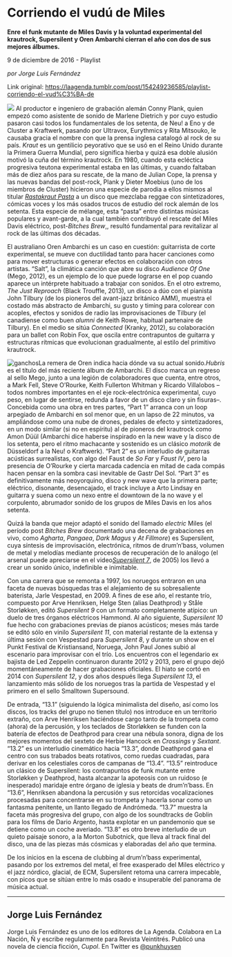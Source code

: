 # Corriendo el vudú de Miles

**Enre el funk mutante de Miles Davis y la voluntad experimental del krautrock, Supersilent y Oren Ambarchi cierran el año con dos de sus mejores álbumes.**

9 de diciembre de 2016 - Playlist

_por Jorge Luis Fernández_

Link original: https://laagenda.tumblr.com/post/154249236585/playlist-corriendo-el-vud%C3%BA-de

![](https://64.media.tumblr.com/b4675e5c434250a73006d6a4f9a0dd96/tumblr_inline_pk0lv8Rdxy1t6q87u_500.jpg)
Al productor e ingeniero de grabación alemán Conny Plank, quien empezó como asistente de sonido de Marlene Dietrich y por cuyo estudio pasaron casi todos los fundamentales de los setenta, de Neu! a Eno y de Cluster a Kraftwerk, pasando por Ultravox, Eurythmics y Rita Mitsouko, le causaba gracia el nombre con que la prensa inglesa catalogó al rock de su país. *Kraut* es un gentilicio peyorativo que se usó en el Reino Unido durante la Primera Guerra Mundial, pero significa hierba y quizá esa doble alusión motivó la cuña del término krautrock. En 1980, cuando esta ecléctica progresiva teutona experimental estaba en las últimas, y cuando faltaban más de diez años para su rescate, de la mano de Julian Cope, la prensa y las nuevas bandas del post-rock, Plank y Dieter Moebius (uno de los miembros de Cluster) hicieron una especie de parodia a ellos mismos al titular *[Rastakraut Pasta](https://www.youtube.com/watch?v=3cCNuSU5ncs)* a un disco que mezclaba reggae con sintetizadores, cómicas voces y los más osados trucos de estudio del rock alemán de los setenta. Esta especie de mélange, esta “pasta” entre distintas músicas populares y avant-garde, a la cual también contribuyó el rescate del Miles Davis eléctrico, post-*Bitches Brew*,, resultó fundamental para revitalizar al rock de las últimas dos décadas.

El australiano Oren Ambarchi es un caso en cuestión: guitarrista de corte experimental, se mueve con ductilidad tanto para hacer canciones como para mover estructuras o generar efectos en colaboración con otros artistas. “Salt”, la climática canción que abre su disco *Audience Of One* (Mego, 2012), es un ejemplo de lo que puede lograrse en el pop cuando aparece un intérprete habituado a trabajar con sonidos. En el otro extremo, *The Just Reproach* (Black Trouffle, 2013), un disco a dúo con el pianista John Tilbury (de los pioneros del avant-jazz británico AMM), muestra el costado más abstracto de Ambarchi, su gusto y timing para colorear con acoples, efectos y sonidos de radio las improvisaciones de Tilbury (el canadiense como buen *alumni* de Keith Rowe, habitual partenaire de Tilbury). En el medio se sitúa *Connected* (Kranky, 2012), su colaboración para un ballet con Robin Fox, que oscila entre contrapuntos de guitarra y estructuras rítmicas que evolucionan gradualmente, al estilo del primitivo krautrock. 

![ganchos](https://64.media.tumblr.com/49fede5c3ff339bb809e3bb45d1c1432/tumblr_inline_pk0lv8JE7P1t6q87u_500.jpg)La remera de Oren indica hacia dónde va su actual sonido.*Hubris* es el título del más reciente álbum de Ambarchi. El disco marca un regreso al sello Mego, junto a una legión de colaboradores que cuenta, entre otros, a Mark Fell, Steve O’Rourke, Keith Fullerton Whitman y Ricardo Villalobos –todos nombres importantes en el eje rock-electrónica experimental, cuyo peso, en lugar de sentirse, redunda a favor de un disco claro y sin fisuras–. Concebida como una obra en tres partes, “Part 1” arranca con un loop arpegiado de Ambarchi en sol menor que, en un lapso de 22 minutos, va ampliándose como una nube de drones, pedales de efecto y sintetizadores, en un modo similar (si no en espíritu) al de pioneros del krautrock como Amon Düül (Ambarchi dice haberse inspirado en la new wave y la disco de los setenta, pero el ritmo machacante y sostenido es un clásico *motorik* de Düsseldorf a la Neu! o Kraftwerk). “Part 2” es un interludio de guitarras acústicas surrealistas, con algo del Faust de *So Far* y *Faust IV*, pero la presencia de O’Rourke y cierta marcada cadencia en mitad de cada compás hacen pensar en la sombra casi inevitable de Gastr Del Sol. “Part 3” es definitivamente más neoyorquino, disco y new wave que la primera parte; eléctrico, disonante, desencajado, el track incluye a Arto Lindsay en guitarra y suena como un nexo entre el downtown de la no wave y el corpulento, abrumador sonido de los grupos de Miles Davis en los años setenta.


Quizá la banda que mejor adaptó el sonido del llamado *electric* Miles (el período post *Bitches Brew* documentado una decena de grabaciones en vivo, como *Agharta*, *Pangaea*, *Dark Magus* y *At Fillmore*) es Supersilent, cuya síntesis de improvisación, electrónica, ritmos de drum’n’bass, volumen de metal y melodías mediante procesos de recuperación de lo análogo (el arsenal puede apreciarse en el video[*Supersilent 7*](https://www.youtube.com/watch?v=jmz0FI8QfF4), de 2005) los llevó a crear un sonido único, indefinible e inimitable. 

Con una carrera que se remonta a 1997, los noruegos entraron en una faceta de nuevas búsquedas tras el alejamiento de su sobresaliente baterista, Jarle Vespestad, en 2009. A fines de ese año, el restante trío, compuesto por Arve Henriksen, Helge Sten (alias Deathprod) y Ståle Storløkken, editó *Supersilent 9* con un formato completamente atípico: un duelo de tres órganos eléctricos Hammond. Al año siguiente, *Supersilent 10* fue hecho con grabaciones previas de pianos acústicos; meses más tarde se editó sólo en vinilo *Supersilent 11*, con material restante de la extensa y última sesión con Vespestad para *Supersilent 8*, y durante un show en el Punkt Festival de Kristiansand, Noruega, John Paul Jones subió al escenario para improvisar con el trío. Los encuentros con el legendario ex bajista de Led Zeppelin continuaron durante 2012 y 2013, pero el grupo dejó momentáneamente de hacer grabaciones oficiales. El hiato se cortó en 2014 con *Supersilent 12*, y dos años después llega *Supersilent 13*, el lanzamiento más sólido de los noruegos tras la partida de Vespestad y el primero en el sello Smalltown Supersound.

De entrada, “13.1” (siguiendo la lógica minimalista del diseño, así como los discos, los tracks del grupo no tienen título) nos introduce en un territorio extraño, con Arve Henriksen haciéndose cargo tanto de la trompeta como (ahora) de la percusión, y los teclados de Storløkken se funden con la batería de efectos de Deathprod para crear una nébula sonora, digna de los mejores momentos del sexteto de Herbie Hancock en *Crossings* y *Sextant*. “13.2” es un interludio cinemático hacia “13.3”, donde Deathprod gana el centro con sus trabados beats rotativos, como ruedas cuadradas, para derivar en los celestiales coros de campanas de “13.4”. “13.5” reintroduce un clásico de Supersilent: los contrapuntos de funk mutante entre Storløkken y Deathprod, hasta alcanzar la apoteosis con un ruidoso (e inesperado) maridaje entre órgano de iglesia y beats de drum’n’bass. En “13.6”, Henriksen abandona la percusión y sus retorcidas vocalizaciones procesadas para concentrarse en su trompeta y hacerla sonar como un fantasma penitente, un llanto llegado de Andrómeda. “13.7” muestra la faceta más progresiva del grupo, con algo de los soundtracks de Goblin para los films de Dario Argento, hasta explotar en un pandemonio que se detiene como un coche averiado. “13.8” es otro breve interludio de un quieto paisaje sonoro, a la Morton Subotnick, que lleva al track final del disco, una de las piezas más cósmicas y elaboradas del año que termina.

De los inicios en la escena de clubbing al drum’n’bass experimental, pasando por los extremos del metal, el free exasperado del Miles eléctrico y el jazz nórdico, glacial, de ECM, Supersilent retoma una carrera impecable, con picos que se sitúan entre lo más osado e insuperable del panorama de música actual.

  




---

Jorge Luis Fernández
--------------------

 Jorge Luis Fernández es uno de los editores de La Agenda. Colabora en La Nación, Ñ y escribe regularmente para Revista Veintitrés. Publicó una novela de ciencia ficción, *Cupol*. En Twitter es [@punkhuysen](https://twitter.com/punkhuysen) 


